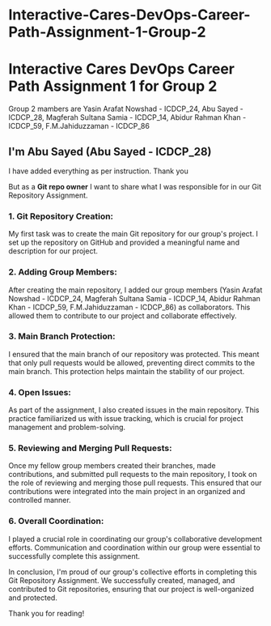 # Interactive-Cares-DevOps-Career-Path-Assignment-1-Group-2
<h1>Interactive Cares DevOps Career Path Assignment 1 for Group 2</h1>
<p></p>Group 2 mambers are Yasin Arafat Nowshad - ICDCP_24, Abu Sayed - ICDCP_28, Magferah Sultana Samia - ICDCP_14, Abidur Rahman Khan - ICDCP_59, F.M.Jahiduzzaman - ICDCP_86</p>

<h2>I'm Abu Sayed (Abu Sayed - ICDCP_28)</h2>
<p>I have added everything as per instruction. Thank you</p>
<p>But as a <b>Git repo owner</b> I want to share what I was responsible for in our Git Repository Assignment.</p> 
<h3>1. Git Repository Creation:</h3> 
<p>My first task was to create the main Git repository for our group's project. I set up the repository on GitHub and provided a meaningful name and description for our project.</p> 
<h3>2. Adding Group Members:</h3> 
<p>After creating the main repository, I added our group members (Yasin Arafat Nowshad - ICDCP_24, Magferah Sultana Samia - ICDCP_14, Abidur Rahman Khan - ICDCP_59, F.M.Jahiduzzaman - ICDCP_86) as collaborators. This allowed them to contribute to our project and collaborate effectively.</p> 
<h3>3. Main Branch Protection:</h3> 
<p>I ensured that the main branch of our repository was protected. This meant that only pull requests would be allowed, preventing direct commits to the main branch. This protection helps maintain the stability of our project.</p> 
<h3>4. Open Issues:</h3> 
<p>As part of the assignment, I also created issues in the main repository. This practice familiarized us with issue tracking, which is crucial for project management and problem-solving.</p> 
<h3>5. Reviewing and Merging Pull Requests:</h3> 
<p>Once my fellow group members created their branches, made contributions, and submitted pull requests to the main repository, I took on the role of reviewing and merging those pull requests. This ensured that our contributions were integrated into the main project in an organized and controlled manner.</p> 
<h3>6. Overall Coordination:</h3> 
<p>I played a crucial role in coordinating our group's collaborative development efforts. Communication and coordination within our group were essential to successfully complete this assignment.</p> <p>In conclusion, I'm proud of our group's collective efforts in completing this Git Repository Assignment. We successfully created, managed, and contributed to Git repositories, ensuring that our project is well-organized and protected.</p> <p>Thank you for reading!</p>
